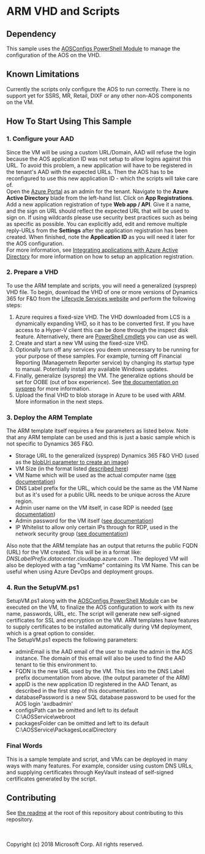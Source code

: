 # ARM VHD and Scripts

## Dependency

This sample uses the [AOSConfigs PowerShell Module](/aosconfigs/) to manage the configuration of the AOS on the VHD.

## Known Limitations

Currently the scripts only configure the AOS to run correctly. There is no support yet for SSRS, MR, Retail, DIXF or any other non-AOS components on the VM.

## How To Start Using This Sample

### 1. Configure your AAD
Since the VM will be using a custom URL/Domain, AAD will refuse the login because the AOS application ID was not setup to allow logins against this URL. To avoid this problem, a new application will have to be registered in the tenant's AAD with the expected URLs. Then the AOS has to be reconfigured to use this new application ID - which the scripts will take care of.<br/>
Open the [Azure Portal](https://portal.azure.com) as an admin for the tenant. Navigate to the **Azure Active Directory** blade from the left-hand list. Click on **App Registrations**. Add a new application registration of type **Web app / API**. Give it a name, and the sign on URL should reflect the expected URL that will be used to sign on. If using wildcards please use security best practices such as being as specific as possible. You can explicitly add, edit and remove multiple reply-URLs from the **Settings** after the application registration has been created. When finished, note the **Application ID** as you will need it later for the AOS configuration.<br/>
For more information, see [Integrating applications with Azure Active Directory](https://docs.microsoft.com/en-us/azure/active-directory/develop/active-directory-integrating-applications) for more information on how to setup an application registration.

### 2. Prepare a VHD
To use the ARM template and scripts, you will need a generalized (sysprep) VHD file. To begin, download the VHD of one or more versions of Dynamics 365 for F&O from the [Lifecycle Services website](https://lcs.dynamics.com) and perform the following steps:
1. Azure requires a fixed-size VHD. The VHD downloaded from LCS is a dynamically expanding VHD, so it has to be converted first. If you have access to a Hyper-V client this can be done through the inspect disk feature. Alternatively, there are [PowerShell cmdlets](https://docs.microsoft.com/en-us/powershell/module/hyper-v/convert-vhd?view=win10-ps) you can use as well.
2. Create and start a new VM using the fixed-size VHD.
3. Optionally turn off any services you deem unnecessary to be running for your purpose of these samples. For example, turning off Financial Reporting (Managemetn Reporter service) by changing its startup type to manual. Potentially install any available Windows updates.
4. Finally, generalize (sysprep) the VM. The generalize options should be set for OOBE (out of box experience). See [the documentation on sysprep](https://docs.microsoft.com/en-us/windows-hardware/manufacture/desktop/sysprep--generalize--a-windows-installation) for more information.
5. Upload the final VHD to blob storage in Azure to be used with ARM. More information in the next steps.

### 3. Deploy the ARM Template
The ARM template itself requires a few parameters as listed below. Note that any ARM template can be used and this is just a basic sample which is not specific to Dynamics 365 F&O.
- Storage URL to the generalized (sysprep) Dynamics 365 F&O VHD (used as the [blobUri parameter to create an image](https://docs.microsoft.com/en-us/azure/templates/microsoft.compute/images#imageosdisk-object))
- VM Size (in the format listed [ described here](https://docs.microsoft.com/en-us/azure/templates/microsoft.compute/virtualmachines#hardwareprofile-object))
- VM Name which will be used as the actual computer name ([see documentation](https://docs.microsoft.com/en-us/azure/templates/microsoft.compute/virtualmachines#osprofile-object))
- DNS Label prefix for the URL, which could be the same as the VM Name but as it's used for a public URL needs to be unique across the Azure region.
- Admin user name on the VM itself, in case RDP is needed ([see documentation](https://docs.microsoft.com/en-us/azure/templates/microsoft.compute/virtualmachines#osprofile-object))
- Admin password for the VM itself ([see documentation](https://docs.microsoft.com/en-us/azure/templates/microsoft.compute/virtualmachines#osprofile-object))
- IP Whitelist to allow only certain IPs through for RDP, used in the network security group ([see documentation](https://docs.microsoft.com/en-us/azure/templates/microsoft.network/networksecuritygroups#securityrulepropertiesformat-object))

Also note that the ARM template has an output that returns the public FQDN (URL) for the VM created. This will be in a format like: _DNSLabelPrefix_._datacenter_.cloudapp.azure.com . The deployed VM will also be deployed with a tag "vmName" containing its VM Name. This can be useful when using Azure DevOps and deployment groups.

### 4. Run the SetupVM.ps1
SetupVM.ps1 along with the [AOSConfigs PowerShell Module](/aosconfigs/) can be executed on the VM, to finalize the AOS configuration to work with its new name, passwords, URL, etc. The script will generate new self-signed certificates for SSL and encryption on the VM. ARM templates have features to supply certificates to be installed automatically during VM deployment, which is a great option to consider.<br />
The SetupVM.ps1 expects the following parameters:
- adminEmail is the AAD email of the user to make the admin in the AOS instance. The domain of this email will also be used to find the AAD tenant to tie this environment to.
- FQDN is the new URL used by the VM. This ties into the DNS Label prefix documentation from above. (the output parameter of the ARM)
- appID is the new application ID registered in the AAD Tenant, as described in the first step of this documentation.
- databasePassword is a new SQL database password to be used for the AOS login 'axdbadmin'
- configsPath can be omitted and left to its default C:\AOSService\webroot
- packagesFolder can be omitted and left to its default C:\AOSService\PackagesLocalDirectory

### Final Words
This is a sample template and script, and VMs can be deployed in many ways with many features. For example, consider using custom DNS URLs, and supplying certificates through KeyVault instead of self-signed certificates generated by the script.

## Contributing
See [the readme](/README.md) at the root of this repository about contributing to this repository.


<br />
<br />
Copyright (c) 2018 Microsoft Corp. All rights reserved.